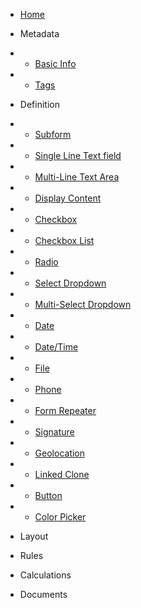 * [Home](/)

* Metadata
* * [Basic Info](/metadata/basic-info.md)

* * [Tags](/metadata/tags.md)

* Definition

* * [Subform](/definition/subform.md)

* * [Single Line Text field](/definition/single-text-field.md)

* * [Multi-Line Text Area](/definition/multi-line-text-area.md)

* * [Display Content](/definition/display-content.md)

* * [Checkbox](/definition/checkbox.md)

* * [Checkbox List](/definition/checkbox-list.md)

* * [Radio](/definition/radio.md)

* * [Select Dropdown](/definition/select-dropdown.md)

* * [Multi-Select Dropdown](/definition/multi-select-dropdown.md)

* * [Date](/definition/date.md)

* * [Date/Time](/definition/date-time.md)

* * [File](/definition/file.md)

* * [Phone](/definition/phone.md)

* * [Form Repeater](/definition/form-repeater.md)

* * [Signature](/definition/signature.md)

* * [Geolocation](/definition/geolocation.md)

* * [Linked Clone](/definition/linked-clone.md)

* * [Button](/definition/button.md)

* * [Color Picker](/definition/color-picker.md)

* Layout

* Rules

* Calculations

* Documents

